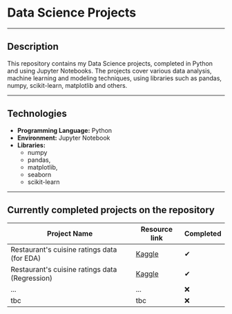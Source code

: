 # Data Science Projects
---

## Description
This repository contains my Data Science projects, completed in Python and using Jupyter Notebooks. The projects cover various data analysis, machine learning and modeling techniques, using libraries such as pandas, numpy, scikit-learn, matplotlib and others.

---
## Technologies
- **Programming Language:** Python
- **Environment:** Jupyter Notebook
- **Libraries:**
    - numpy 
    - pandas,
    - matplotlib,
    - seaborn
    - scikit-learn

---
## Currently completed projects on the repository
| Project Name | Resource link | Completed |
|--------------|---------------|-----------|
| Restaurant's cuisine ratings data (for EDA) | [Kaggle](https://www.kaggle.com/datasets/surajjha101/cuisine-rating) | ✔  |
| Restaurant's cuisine ratings data (Regression) | [Kaggle](https://www.kaggle.com/datasets/surajjha101/cuisine-rating) | ✔  |
| ... | ... | ❌ |
| tbc | tbc | ❌ |
